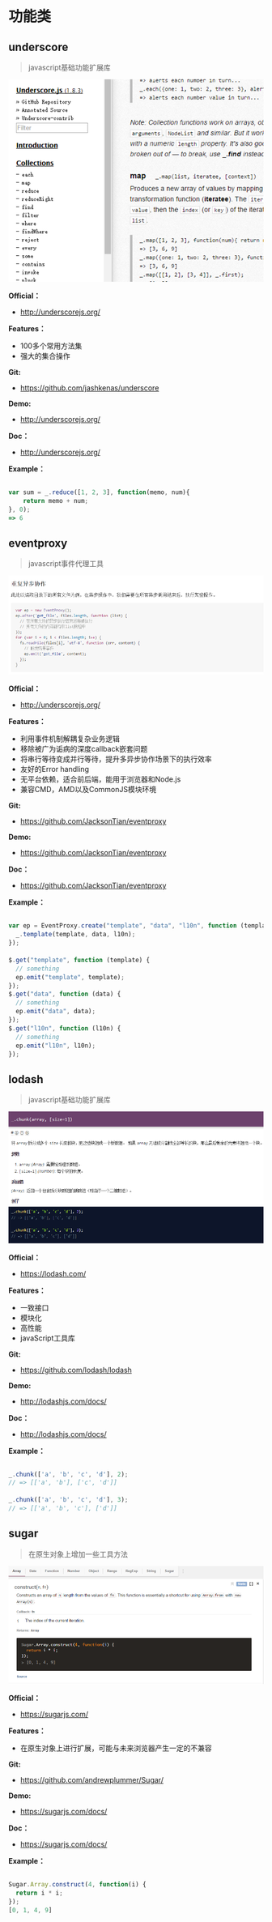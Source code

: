 功能类
===

## underscore

> javascript基础功能扩展库

![](./images/underscore.png)

**Official：** 
- http://underscorejs.org/

**Features：**
- 100多个常用方法集
- 强大的集合操作

**Git:**
- https://github.com/jashkenas/underscore

**Demo:**
- http://underscorejs.org/

**Doc：**
- http://underscorejs.org/

**Example：**
```html

```

```javascript
var sum = _.reduce([1, 2, 3], function(memo, num){ 
	return memo + num; 
}, 0);
=> 6

```


## eventproxy

> javascript事件代理工具

![](./images/eventproxy.png)

**Official：** 
- http://underscorejs.org/

**Features：**
- 利用事件机制解耦复杂业务逻辑
- 移除被广为诟病的深度callback嵌套问题
- 将串行等待变成并行等待，提升多异步协作场景下的执行效率
- 友好的Error handling
- 无平台依赖，适合前后端，能用于浏览器和Node.js
- 兼容CMD，AMD以及CommonJS模块环境

**Git:**
- https://github.com/JacksonTian/eventproxy

**Demo:**
- https://github.com/JacksonTian/eventproxy

**Doc：**
- https://github.com/JacksonTian/eventproxy

**Example：**
```html

```

```javascript
var ep = EventProxy.create("template", "data", "l10n", function (template, data, l10n) {
  _.template(template, data, l10n);
});

$.get("template", function (template) {
  // something
  ep.emit("template", template);
});
$.get("data", function (data) {
  // something
  ep.emit("data", data);
});
$.get("l10n", function (l10n) {
  // something
  ep.emit("l10n", l10n);
});

```
## lodash

> javascript基础功能扩展库

![](./images/lodash.png)

**Official：** 
- https://lodash.com/

**Features：**
- 一致接口
- 模块化
- 高性能
- javaScript工具库

**Git:**
- https://github.com/lodash/lodash

**Demo:**
- http://lodashjs.com/docs/

**Doc：**
- http://lodashjs.com/docs/

**Example：**
```html

```

```javascript
_.chunk(['a', 'b', 'c', 'd'], 2);
// => [['a', 'b'], ['c', 'd']]

_.chunk(['a', 'b', 'c', 'd'], 3);
// => [['a', 'b', 'c'], ['d']]

```

## sugar

> 在原生对象上增加一些工具方法

![](./images/sugar.png)

**Official：** 
- https://sugarjs.com/

**Features：**
- 在原生对象上进行扩展，可能与未来浏览器产生一定的不兼容

**Git:**
- https://github.com/andrewplummer/Sugar/

**Demo:**
- https://sugarjs.com/docs/

**Doc：**
- https://sugarjs.com/docs/

**Example：**
```html

```

```javascript
Sugar.Array.construct(4, function(i) {
  return i * i;
});
[0, 1, 4, 9]

```




